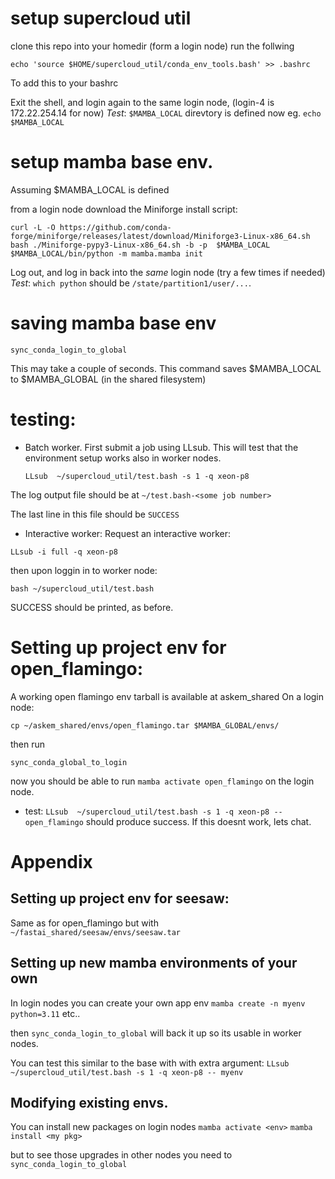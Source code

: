 # setup supercloud util

clone this repo into your homedir (form a login node) run the follwing

```
echo 'source $HOME/supercloud_util/conda_env_tools.bash' >> .bashrc
```
To add this to your bashrc

Exit the shell, and login again to the same login node,
(login-4 is 172.22.254.14 for now)
*Test*:  `$MAMBA_LOCAL` direvtory is defined now eg. `echo $MAMBA_LOCAL`

# setup mamba base env.

Assuming $MAMBA_LOCAL is defined

from a login node download the Miniforge install script:
```
curl -L -O https://github.com/conda-forge/miniforge/releases/latest/download/Miniforge3-Linux-x86_64.sh
bash ./Miniforge-pypy3-Linux-x86_64.sh -b -p  $MAMBA_LOCAL
$MAMBA_LOCAL/bin/python -m mamba.mamba init
```

Log out, and log in back into the *same* login node (try a few times if needed)
*Test*: `which python` should be `/state/partition1/user/...`.

# saving mamba base env

```sync_conda_login_to_global```

This may take a couple of seconds.
This command saves $MAMBA_LOCAL to $MAMBA_GLOBAL (in the shared filesystem)

# testing:
* Batch worker. First submit a job using LLsub. This will test that the environment setup works also in worker nodes.

  ```LLsub  ~/supercloud_util/test.bash -s 1 -q xeon-p8```
  
The log output file should be at `~/test.bash-<some job number>`

The last line in this file should be `SUCCESS`

* Interactive worker:
Request an interactive worker:

```LLsub -i full -q xeon-p8```

then upon loggin in to worker node:

```bash ~/supercloud_util/test.bash``` 

SUCCESS should be printed, as before.

# Setting up project env for open_flamingo:
A working open flamingo env tarball is available at askem_shared
On a login node:

```cp ~/askem_shared/envs/open_flamingo.tar $MAMBA_GLOBAL/envs/```

then run

```sync_conda_global_to_login```

now you should be able to run
```mamba activate open_flamingo```
on the login node.

* test: 
```LLsub  ~/supercloud_util/test.bash -s 1 -q xeon-p8 -- open_flamingo```
should produce success. If this doesnt work, lets chat.

# Appendix

## Setting up project env for seesaw:
Same as for open_flamingo but with 
`~/fastai_shared/seesaw/envs/seesaw.tar `

## Setting up new mamba environments of your own 
In login nodes you can create your own app env
`mamba create -n myenv python=3.11` etc..

then `sync_conda_login_to_global` will back it up so its usable in worker nodes.

You can test this similar to the base with with extra argument:
`LLsub  ~/supercloud_util/test.bash -s 1 -q xeon-p8 -- myenv`

## Modifying existing envs.
You can install new packages on login nodes 
`mamba activate <env>`
`mamba install <my pkg>`

but to see those upgrades in other nodes you need to 
`sync_conda_login_to_global`

















